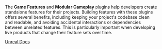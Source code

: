 The **Game Features** and **Modular Gameplay** plugins help developers create standalone features for their projects. Building features with these plugins offers several benefits, including keeping your project's codebase clean and readable, and avoiding accidental interactions or dependencies between unrelated features. This is particularly important when developing live products that change their feature sets over time.

[Unreal Docs](https://docs.unrealengine.com/5.1/en-US/game-features-and-modular-gameplay-in-unreal-engine/)

